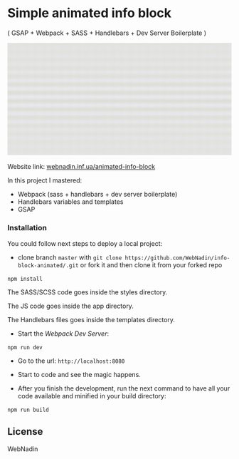  # Simple animated info block
( GSAP + Webpack + SASS + Handlebars + Dev Server Boilerplate )

 ![Website working gif](https://github.com/WebNadin/info-block-animated/blob/master/readme-img.gif)

 Website link: [webnadin.inf.ua/animated-info-block](http://http://webnadin.inf.ua/kill-the-shape/)

 In this project I mastered:
 - Webpack (sass + handlebars + dev server boilerplate)
 - Handlebars variables and templates
 - GSAP

### Installation

You could follow next steps to deploy a local project:
 - clone branch `master` with `git clone https://github.com/WebNadin/info-block-animated/.git` or fork it and then clone it from your forked repo
 ```
npm install
```
The SASS/SCSS code goes inside the styles directory.

The JS code goes inside the app directory.

The Handlebars files goes inside the templates directory.

 - Start the _Webpack Dev Server_:
 ```
npm run dev
```

 - Go to the url:
`http://localhost:8080`

 - Start to code and see the magic happens.

 -  After you finish the development, run the next command to have all your code available and minified in your build directory:
 ```
npm run build
```
License
----

WebNadin
